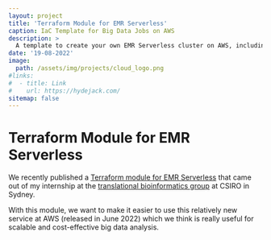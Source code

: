 ```yaml
---
layout: project
title: 'Terraform Module for EMR Serverless'
caption: IaC Template for Big Data Jobs on AWS
description: >
  A template to create your own EMR Serverless cluster on AWS, including all neccessary IAM roles and some extra features.
date: '19-08-2022'
image: 
  path: /assets/img/projects/cloud_logo.png
#links:
#  - title: Link
#    url: https://hydejack.com/
sitemap: false
---
```


# Terraform Module for EMR Serverless
We recently published a [Terraform module for EMR Serverless](https://registry.terraform.io/modules/kierandidi/emrserverless/aws/1.0.0) that came out of my internship at the [translational bioinformatics group](https://www.bioinformatics.csiro.au/) at CSIRO in Sydney.

With this module, we want to make it easier to use this relatively new service at AWS (released in June 2022) which we think is really useful for scalable and cost-effective big data analysis.